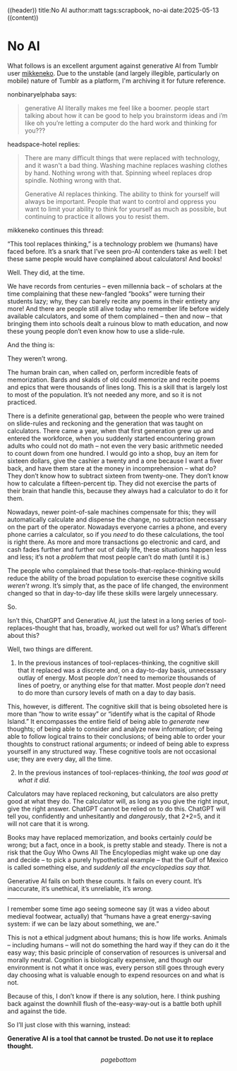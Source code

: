((header))
title:No AI
author:matt
tags:scrapbook, no-ai
date:2025-05-13
((content))
# No AI

What follows is an excellent argument against generative AI from Tumblr user [mikkeneko](https://mikkeneko.tumblr.com/post/781365907442352128/this-tool-replaces-thinking-is-a). Due to the unstable (and largely illegible, particularly on mobile) nature of Tumblr as a platform, I'm archiving it for future reference.

nonbinaryelphaba says:

>generative AI literally makes me feel like a boomer. people start talking about how it can be good to help you brainstorm ideas and i’m like oh you’re letting a computer do the hard work and thinking for you???

headspace-hotel replies:

>There are many difficult things that were replaced with technology, and it wasn't a bad thing. Washing machine replaces washing clothes by hand. Nothing wrong with that. Spinning wheel replaces drop spindle. Nothing wrong with that.
>
>Generative AI replaces thinking. The ability to think for yourself will always be important. People that want to control and oppress you want to limit your ability to think for yourself as much as possible, but continuing to practice it allows you to resist them.

mikkeneko continues this thread:

“This tool replaces thinking,” is a technology problem we (humans) have faced before. It’s a snark that I’ve seen pro-AI contenders take as well: I bet these same people would have complained about calculators! And books!

Well. They did, at the time. 

We have records from centuries – even millennia back – of scholars at the time complaining that these new-fangled “books” were turning their students lazy; why, they can barely recite any poems in their entirety any more! And there are people still alive today who remember life before widely available calculators, and some of them complained – then and now – that bringing them into schools dealt a ruinous blow to math education, and now these young people don’t even know how to use a slide-rule.

And the thing is:

They weren’t wrong.

The human brain can, when called on, perform incredible feats of memorization. Bards and skalds of old could memorize and recite poems and epics that were thousands of lines long. This is a skill that is largely lost to most of the population. It’s not needed any more, and so it is not practiced.

There is a definite generational gap, between the people who were trained on slide-rules and reckoning and the generation that was taught on calculators. There came a year, when that first generation grew up and entered the workforce, when you suddenly started encountering grown adults who could not do math – not even the very basic arithmetic needed to count down from one hundred. I would go into a shop, buy an item for sixteen dollars, give the cashier a twenty and a one because I want a fiver back, and have them stare at the money in incomprehension – what do? They don’t know how to subtract sixteen from twenty-one. They don’t know how to calculate a fifteen-percent tip. They did not exercise the parts of their brain that handle this, because they always had a calculator to do it for them.

Nowadays, newer point-of-sale machines compensate for this; they will automatically calculate and dispense the change, no subtraction necessary on the part of the operator. Nowadays everyone carries a phone, and every phone carries a calculator, so if you *need* to do these calculations, the tool is right there. As more and more transactions go electronic and card, and cash fades further and further out of daily life, these situations happen less and less; it’s not a *problem* that most people can’t do math (until it is.)

The people who complained that these tools-that-replace-thinking would reduce the ability of the broad population to exercise these cognitive skills *weren’t wrong*. It’s simply that, as the pace of life changed, the environment changed so that in day-to-day life these skills were largely unnecessary.

So.

Isn’t this, ChatGPT and Generative AI, just the latest in a long series of tool-replaces-thought that has, broadly, worked out well for us? What’s different about this?

Well, two things are different.

1) In the previous instances of tool-replaces-thinking, the cognitive skill that it replaced was a discrete and, on a day-to-day basis, unnecessary outlay of energy. Most people *don’t* need to memorize thousands of lines of poetry, or anything else for that matter. Most people *don’t* need to do more than cursory levels of math on a day to day basis. 

This, however, is different. The cognitive skill that is being obsoleted here is more than “how to write essay” or “identify what is the capital of Rhode Island.” It encompasses the entire field of being able to *generate* new thoughts; of being able to consider and analyze new information; of being able to follow logical trains to their conclusions; of being able to order your thoughts to construct rational arguments; or indeed of being able to express yourself in any structured way. These cognitive tools are not occasional use; they are every day, all the time. 

2) In the previous instances of tool-replaces-thinking, *the tool was good at what it did.*

Calculators may have replaced reckoning, but calculators are also pretty good at what they do. The calculator will, as long as you give the right input, give the right answer. ChatGPT cannot be relied on to do this. ChatGPT will tell you, confidently and unhesitantly and *dangerously*, that 2+2=5, and it will not care that it is wrong.

Books may have replaced memorization, and books certainly *could* be wrong; but a fact, once in a book, is pretty stable and steady. There is not a risk that the Guy Who Owns All The Encylopedias might wake up one day and decide – to pick a purely hypothetical example – that the Gulf of Mexico is called something else, and *suddenly all the encyclopedias say that.*

Generative AI fails on both these counts. It fails on every count. It’s inaccurate, it’s unethical, it’s unreliable, it’s *wrong.*

---

I remember some time ago seeing someone say (it was a video about medieval footwear, actually) that “humans have a great energy-saving system: if we can be lazy about something, we are.”

This is not a ethical judgment about humans; this is how life works. Animals – including humans – will not do something the hard way if they can do it the easy way; this basic principle of conservation of resources is universal and morally neutral. Cognition is biologically expensive, and though our environment is not what it once was, every person still goes through every day choosing what is valuable enough to expend resources on and what is not.

Because of this, I don’t know if there is any solution, here. I think pushing back against the downhill flush of the-easy-way-out is a battle both uphill and against the tide.

So I’ll just close with this warning, instead: 

**Generative AI is a tool that cannot be trusted. Do not use it to replace thought.**

$$pagebottom$$